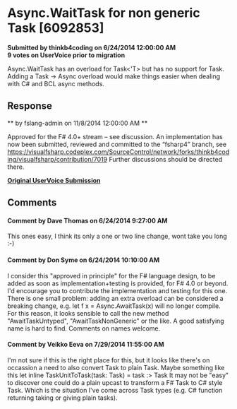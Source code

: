 # Async.WaitTask for non generic Task [6092853] #

**Submitted by thinkb4coding on 6/24/2014 12:00:00 AM**  
**9 votes on UserVoice prior to migration**  

Async.WaitTask has an overload for Task<'T> but has no support for Task.
Adding a Task -> Async<unit> overload would make things easier when dealing with C# and BCL async methods.



## Response ##
** by fslang-admin on 11/8/2014 12:00:00 AM **

Approved for the F# 4.0+ stream – see discussion.
An implementation has now been submitted, reviewed and committed to the “fsharp4” branch, see https://visualfsharp.codeplex.com/SourceControl/network/forks/thinkb4coding/visualfsharp/contribution/7019
Further discussions should be directed there.


**[Original UserVoice Submission](https://fslang.uservoice.com/forums/245727-f-language/suggestions/6092853)**


## Comments ##


#### Comment by Dave Thomas on 6/24/2014 9:27:00 AM ####
This ones easy, I think its only a one or two line change, wont take you long :-)


#### Comment by Don Syme on 6/24/2014 10:10:00 AM ####
I consider this "approved in principle" for the F# language design, to be added as soon as implementation+testing is provided, for F# 4.0 or beyond.
I'd encourage you to contribute the implementation and testing for this one.
There is one small problem: adding an extra overload can be considered a breaking change, e.g.
let f x = Async.AwaitTask(x)
will no longer compile. For this reason, it looks sensible to call the new method "AwaitTaskUntyped", "AwaitTaskNonGeneric" or the like. A good satisfying name is hard to find.
Comments on names welcome.


#### Comment by Veikko Eeva on 7/29/2014 11:55:00 AM ####
I'm not sure if this is the right place for this, but it looks like there's on occassion a need to also convert Task<Unit> to plain Task.
Maybe something like this
let inline TaskUnitToTask(task: Task<Unit>) =
task :> Task
It may not be "easy" to discover one could do a plain upcast to transform a F# Task<Unit> to C# style Task. Which is the situation I've come across Task<Unit> types (e.g. C# function returning taking or giving plain tasks).

